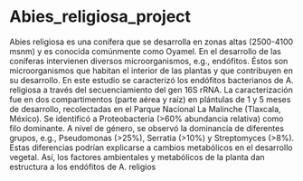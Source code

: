 # Abies_religiosa_project

Abies religiosa es una conífera que se desarrolla en zonas altas (2500-4100 msnm) y es conocida comúnmente como Oyamel. En el desarrollo de las coníferas intervienen diversos microorganismos, e.g., endófitos. Éstos son microorganismos que habitan el interior de las plantas y que contribuyen en su desarrollo. En este estudio se caracterizó los endófitos bacterianos de A. religiosa a través del secuenciamiento del gen 16S rRNA. La caracterización fue en dos compartimentos (parte aérea y raíz) en plántulas de 1 y 5 meses de desarrollo, recolectadas en el Parque Nacional La Malinche (Tlaxcala, México). Se identificó a Proteobacteria (>60% abundancia relativa) como filo dominante. A nivel de género, se observó la dominancia de diferentes grupos, e.g., Pseudomonas (>25%), Serratia (>10%) y Streptomyces (>8%). Estas diferencias podrían explicarse a cambios metabólicos en el desarrollo vegetal. Así, los factores ambientales y metabólicos de la planta dan estructura a los endófitos de A. religios
